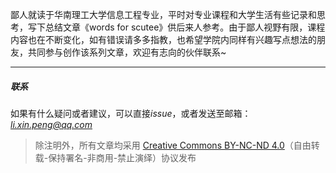 鄙人就读于华南理工大学信息工程专业，平时对专业课程和大学生活有些记录和思考，写下总结文章《words for scutee》供后来人参考。由于鄙人视野有限，课程内容也在不断变化，如有错误请多多指教，也希望学院内同样有兴趣写点想法的朋友，共同参与创作该系列文章，欢迎有志向的伙伴联系~


------------
##### 联系
如果有什么疑问或者建议，可以直接*issue*，或者发送至邮箱：*li.xin.peng@qq.com*

> 除注明外，所有文章均采用 [Creative Commons BY-NC-ND 4.0](https://creativecommons.org/licenses/by-nc-nd/4.0/deed.zh)（自由转载-保持署名-非商用-禁止演绎）协议发布
